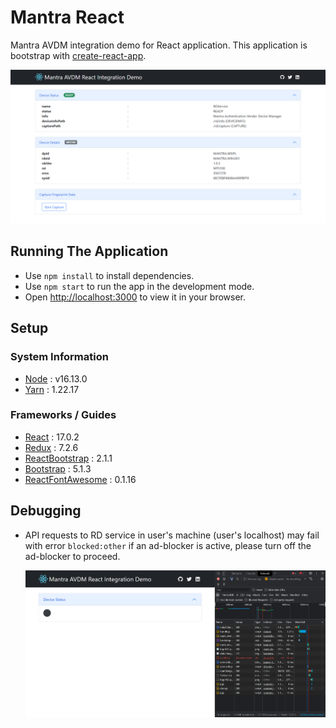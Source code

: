 # Mantra React

Mantra AVDM integration demo for React application. This application is bootstrap with [create-react-app](https://create-react-app.dev/).

![App Screenshot](./resources/app-screenshot.png)

## Running The Application

- Use `npm install` to install dependencies.
- Use `npm start` to run the app in the development mode.
- Open [http://localhost:3000](http://localhost:3000) to view it in your browser.

## Setup

### System Information

- [Node](https://nodejs.org/en/) : v16.13.0
- [Yarn](https://yarnpkg.com/) : 1.22.17

### Frameworks / Guides

- [React](https://reactjs.org/) : 17.0.2
- [Redux](https://redux.js.org/) : 7.2.6
- [ReactBootstrap](https://react-bootstrap.github.io/) : 2.1.1
- [Bootstrap](https://getbootstrap.com/) : 5.1.3
- [ReactFontAwesome](https://fontawesome.com/v5.15/how-to-use/on-the-web/using-with/react) : 0.1.16


## Debugging

- API requests to RD service in user's machine (user's localhost) may fail with error `blocked:other` if an ad-blocker is active, please turn off the ad-blocker to proceed.

  ![Ad-blocker Error](./resources/ad-blocker-error.png)
